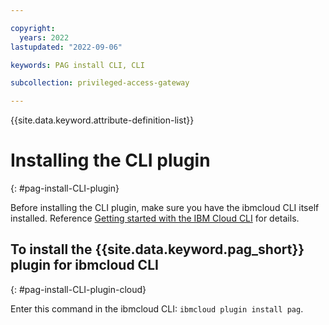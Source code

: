 ```yaml
---

copyright:
  years: 2022
lastupdated: "2022-09-06"

keywords: PAG install CLI, CLI

subcollection: privileged-access-gateway

---
```


{{site.data.keyword.attribute-definition-list}}

# Installing the CLI plugin
{: #pag-install-CLI-plugin}

Before installing the CLI plugin, make sure you have the ibmcloud CLI itself installed. Reference [Getting started with the IBM Cloud CLI](https://cloud.ibm.com/docs/cli?topic=cli-getting-started) for details.

## To install the {{site.data.keyword.pag_short}} plugin for ibmcloud CLI
{: #pag-install-CLI-plugin-cloud}

Enter this command in the ibmcloud CLI: `ibmcloud plugin install pag`.
